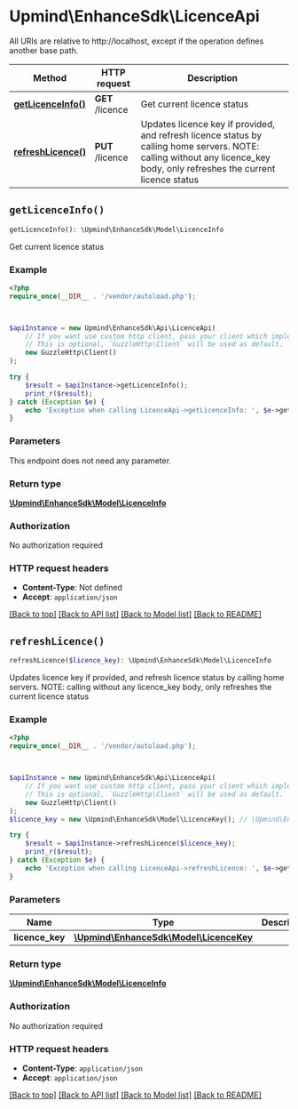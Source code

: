 # Upmind\EnhanceSdk\LicenceApi

All URIs are relative to http://localhost, except if the operation defines another base path.

| Method | HTTP request | Description |
| ------------- | ------------- | ------------- |
| [**getLicenceInfo()**](LicenceApi.md#getLicenceInfo) | **GET** /licence | Get current licence status |
| [**refreshLicence()**](LicenceApi.md#refreshLicence) | **PUT** /licence | Updates licence key if provided, and refresh licence status by calling home servers. NOTE: calling without any licence_key body, only refreshes the current licence status |


## `getLicenceInfo()`

```php
getLicenceInfo(): \Upmind\EnhanceSdk\Model\LicenceInfo
```

Get current licence status

### Example

```php
<?php
require_once(__DIR__ . '/vendor/autoload.php');



$apiInstance = new Upmind\EnhanceSdk\Api\LicenceApi(
    // If you want use custom http client, pass your client which implements `GuzzleHttp\ClientInterface`.
    // This is optional, `GuzzleHttp\Client` will be used as default.
    new GuzzleHttp\Client()
);

try {
    $result = $apiInstance->getLicenceInfo();
    print_r($result);
} catch (Exception $e) {
    echo 'Exception when calling LicenceApi->getLicenceInfo: ', $e->getMessage(), PHP_EOL;
}
```

### Parameters

This endpoint does not need any parameter.

### Return type

[**\Upmind\EnhanceSdk\Model\LicenceInfo**](../Model/LicenceInfo.md)

### Authorization

No authorization required

### HTTP request headers

- **Content-Type**: Not defined
- **Accept**: `application/json`

[[Back to top]](#) [[Back to API list]](../../README.md#endpoints)
[[Back to Model list]](../../README.md#models)
[[Back to README]](../../README.md)

## `refreshLicence()`

```php
refreshLicence($licence_key): \Upmind\EnhanceSdk\Model\LicenceInfo
```

Updates licence key if provided, and refresh licence status by calling home servers. NOTE: calling without any licence_key body, only refreshes the current licence status

### Example

```php
<?php
require_once(__DIR__ . '/vendor/autoload.php');



$apiInstance = new Upmind\EnhanceSdk\Api\LicenceApi(
    // If you want use custom http client, pass your client which implements `GuzzleHttp\ClientInterface`.
    // This is optional, `GuzzleHttp\Client` will be used as default.
    new GuzzleHttp\Client()
);
$licence_key = new \Upmind\EnhanceSdk\Model\LicenceKey(); // \Upmind\EnhanceSdk\Model\LicenceKey

try {
    $result = $apiInstance->refreshLicence($licence_key);
    print_r($result);
} catch (Exception $e) {
    echo 'Exception when calling LicenceApi->refreshLicence: ', $e->getMessage(), PHP_EOL;
}
```

### Parameters

| Name | Type | Description  | Notes |
| ------------- | ------------- | ------------- | ------------- |
| **licence_key** | [**\Upmind\EnhanceSdk\Model\LicenceKey**](../Model/LicenceKey.md)|  | [optional] |

### Return type

[**\Upmind\EnhanceSdk\Model\LicenceInfo**](../Model/LicenceInfo.md)

### Authorization

No authorization required

### HTTP request headers

- **Content-Type**: `application/json`
- **Accept**: `application/json`

[[Back to top]](#) [[Back to API list]](../../README.md#endpoints)
[[Back to Model list]](../../README.md#models)
[[Back to README]](../../README.md)
